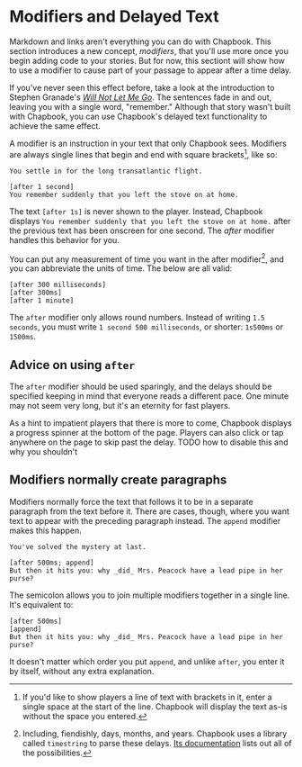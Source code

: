 # Modifiers and Delayed Text

Markdown and links aren't everything you can do with Chapbook. This section introduces a new concept, _modifiers_, that you'll use more once you begin adding code to your stories. But for now, this sectiont will show how to use a modifier to cause part of your passage to appear after a time delay.

If you've never seen this effect before, take a look at the introduction to Stephen Granade's _[Will Not Let Me Go]_. The sentences fade in and out, leaving you with a single word, "remember." Although that story wasn't built with Chapbook, you can use Chapbook's delayed text functionality to achieve the same effect.

A modifier is an instruction in your text that only Chapbook sees. Modifiers are always single lines that begin and end with square brackets[^1], like so:

```
You settle in for the long transatlantic flight.

[after 1 second]
You remember suddenly that you left the stove on at home.
```

The text `[after 1s]` is never shown to the player. Instead, Chapbook displays `You remember suddenly that you left the stove on at home.` after the previous text has been onscreen for one second. The _after_ modifier handles this behavior for you.

You can put any measurement of time you want in the after modifier[^2], and you can abbreviate the units of time. The below are all valid:

```
[after 300 milliseconds]
[after 300ms]
[after 1 minute]
```

The `after` modifier only allows round numbers. Instead of writing `1.5 seconds`, you must write `1 second 500 milliseconds`, or shorter: `1s500ms` or `1500ms`.

## Advice on using `after`

The `after` modifier should be used sparingly, and the delays should be specified keeping in mind that everyone reads a different pace. One minute may not seem very long, but it's an eternity for fast players.

As a hint to impatient players that there is more to come, Chapbook displays a progress spinner at the bottom of the page. Players can also click or tap anywhere on the page to skip past the delay. TODO how to disable this and why you shouldn't

## Modifiers normally create paragraphs
Modifiers normally force the text that follows it to be in a separate paragraph from the text before it. There are cases, though, where you want text to appear with the preceding paragraph instead. The `append` modifier makes this happen.

```
You've solved the mystery at last.

[after 500ms; append]
But then it hits you: why _did_ Mrs. Peacock have a lead pipe in her purse?
```

The semicolon allows you to join multiple modifiers together in a single line. It's equivalent to:

```
[after 500ms]
[append]
But then it hits you: why _did_ Mrs. Peacock have a lead pipe in her purse?
```

It doesn't matter which order you put `append`, and unlike `after`, you enter it by itself, without any extra explanation.

[will not let me go]: http://ifarchive.org/if-archive/games/competition2017/Will%20Not%20Let%20Me%20Go/Will%20Not%20Let%20Me%20Go.html

[^1]: If you'd like to show players a line of text with brackets in it, enter a single space at the start of the line. Chapbook will display the text as-is without the space you entered.
[^2]: Including, fiendishly, days, months, and years. Chapbook uses a library called `timestring` to parse these delays. [Its documentation](https://github.com/mike182uk/timestring/blob/master/README.md#keywords) lists out all of the possibilities.
